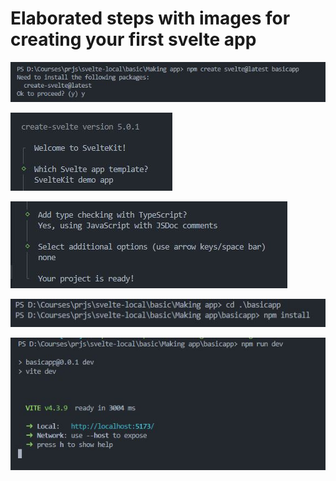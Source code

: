 # Elaborated steps with images for creating your first svelte app

![Step 1](./images/(1)npm%20create.JPG)

![Step 2](./images/(2)sveltekit.JPG)

![Step 3](./images/(3)options%20selecting.JPG)

![Step 4](./images/(4)cd%20basicapp.JPG)

![Step 5](./images/(5)npm%20run%20dev.JPG)